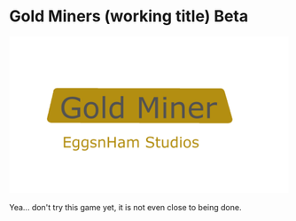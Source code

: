 # Gold Miners (working title) Beta 

![image](https://raw.githubusercontent.com/eggsnham07/Gold-Miners-wt/main/Sprites/Splash.png)

Yea... don't try this game yet, it is not even close to being done.
